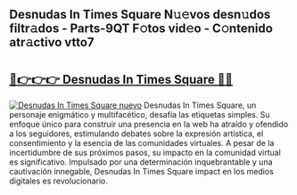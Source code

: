 ## Desnudas In Times Square N𝚞𝚎vos desn𝚞dos filtr𝚊dos - Parts-9QT F𝚘tos vid𝚎o - C𝚘ntenido atr𝚊ctivo vtto7

# <h2><a href="http://mb0ue4.tromn.icu/?c=Desnudas+In+Times+Square">🔗👉👉👉 Desnudas In Times Square 🔗🔗</a></h2>

[![Desnudas In Times Square nuevo](https://i.imgur.com/pEAQMta.gif)](http://mb0ue4.tromn.icu/?c=Desnudas+In+Times+Square)
Desnudas In Times Square, un personaje enigmático y multifacético, desafía las etiquetas simples. Su enfoque único para construir una presencia en la web ha atraído y ofendido a los seguidores, estimulando debates sobre la expresión artística, el consentimiento y la esencia de las comunidades virtuales. A pesar de la incertidumbre de sus próximos pasos, su impacto en la comunidad virtual es significativo. Impulsado por una determinación inquebrantable y una cautivación innegable, Desnudas In Times Square impact en los medios digitales es revolucionario.
